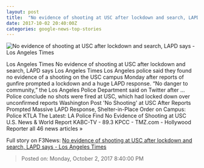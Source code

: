```yaml
---
layout: post
title:  "No evidence of shooting at USC after lockdown and search, LAPD says - Los Angeles Times"
date: 2017-10-02 20:40:00Z
categories: google-news-top-stories
---
```


![No evidence of shooting at USC after lockdown and search, LAPD says - Los Angeles Times](http://www.trbimg.com/img-59d2a6e3/turbine/la-me-usc-shots-fired-call-20171002)

Los Angeles Times No evidence of shooting at USC after lockdown and search, LAPD says Los Angeles Times Los Angeles police said they found no evidence of a shooting on the USC campus Monday after reports of gunfire prompted a lockdown and a huge LAPD response. “No danger to community,” the Los Angeles Police Department said on Twitter after ... Police conclude no shots were fired at USC, which had locked down over unconfirmed reports Washington Post 'No Shooting' at USC After Reports Prompted Massive LAPD Response, Shelter-in-Place Order on Campus: Police KTLA The Latest: LA Police Find No Evidence of Shooting at USC U.S. News & World Report KABC-TV - 89.3 KPCC - TMZ.com - Hollywood Reporter all 46 news articles »


Full story on F3News: [No evidence of shooting at USC after lockdown and search, LAPD says - Los Angeles Times](http://www.f3nws.com/n/xWdNUE)

> Posted on: Monday, October 2, 2017 8:40:00 PM

